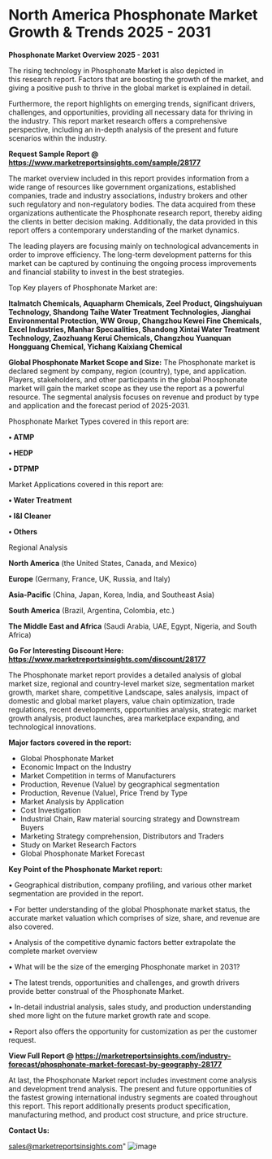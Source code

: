 # North America Phosphonate Market Growth & Trends 2025 - 2031

<Strong> Phosphonate Market Overview 2025 - 2031</strong>

The rising technology in Phosphonate Market is also depicted in this research report. Factors that are boosting the growth of the market, and giving a positive push to thrive in the global market is explained in detail.

Furthermore, the report highlights on emerging trends, significant drivers, challenges, and opportunities, providing all necessary data for thriving in the industry. This report market research offers a comprehensive perspective, including an in-depth analysis of the present and future scenarios within the industry.

<strong>Request Sample Report @ <a href=https://www.marketreportsinsights.com/sample/28177>https://www.marketreportsinsights.com/sample/28177</a></strong>

The market overview included in this report provides information from a wide range of resources like government organizations, established companies, trade and industry associations, industry brokers and other such regulatory and non-regulatory bodies. The data acquired from these organizations authenticate the Phosphonate research report, thereby aiding the clients in better decision making. Additionally, the data provided in this report offers a contemporary understanding of the market dynamics.

The leading players are focusing mainly on technological advancements in order to improve efficiency. The long-term development patterns for this market can be captured by continuing the ongoing process improvements and financial stability to invest in the best strategies.

Top Key players of Phosphonate Market are:

<strong>Italmatch Chemicals, Aquapharm Chemicals, Zeel Product, Qingshuiyuan Technology, Shandong Taihe Water Treatment Technologies, Jianghai Environmental Protection, WW Group, Changzhou Kewei Fine Chemicals, Excel Industries, Manhar Specaalities, Shandong Xintai Water Treatment Technology, Zaozhuang Kerui Chemicals, Changzhou Yuanquan Hongguang Chemical, Yichang Kaixiang Chemical</strong>

<strong><b>Global Phosphonate Market Scope and Size:</b></strong>
The Phosphonate market is declared segment by company, region (country), type, and application. Players, stakeholders, and other participants in the global Phosphonate market will gain the market scope as they use the report as a powerful resource. The segmental analysis focuses on revenue and product by type and application and the forecast period of 2025-2031.

Phosphonate Market Types covered in this report are:

<strong>• ATMP

• HEDP

• DTPMP</strong>

Market Applications covered in this report are:

<strong>• Water Treatment

• I&I Cleaner

• Others</strong> 

Regional Analysis

<strong>North America</strong> (the United States, Canada, and Mexico)

<strong>Europe</strong> (Germany, France, UK, Russia, and Italy)

<strong>Asia-Pacific</strong> (China, Japan, Korea, India, and Southeast Asia)

<strong>South America</strong> (Brazil, Argentina, Colombia, etc.)

<strong>The Middle East and Africa</strong> (Saudi Arabia, UAE, Egypt, Nigeria, and South Africa)

<strong>Go For Interesting Discount Here: <a href=https://www.marketreportsinsights.com/discount/28177>https://www.marketreportsinsights.com/discount/28177</a></strong>

The Phosphonate market report provides a detailed analysis of global market size, regional and country-level market size, segmentation market growth, market share, competitive Landscape, sales analysis, impact of domestic and global market players, value chain optimization, trade regulations, recent developments, opportunities analysis, strategic market growth analysis, product launches, area marketplace expanding, and technological innovations.

<strong><b>Major factors covered in the report:</b></strong>
<ul>
  <li>Global Phosphonate Market </li>
  <li>Economic Impact on the Industry</li>
  <li>Market Competition in terms of Manufacturers</li>
  <li>Production, Revenue (Value) by geographical segmentation</li>
  <li>Production, Revenue (Value), Price Trend by Type</li>
  <li>Market Analysis by Application</li>
  <li>Cost Investigation</li>
  <li>Industrial Chain, Raw material sourcing strategy and Downstream Buyers</li>
  <li>Marketing Strategy comprehension, Distributors and Traders</li>
  <li>Study on Market Research Factors</li>
  <li>Global Phosphonate Market Forecast</li>
</ul>

<strong><b>Key Point of the Phosphonate Market report:</b></strong>

• Geographical distribution, company profiling, and various other market segmentation are provided in the report.

• For better understanding of the global Phosphonate market status, the accurate market valuation which comprises of size, share, and revenue are also covered.

• Analysis of the competitive dynamic factors better extrapolate the complete market overview

• What will be the size of the emerging Phosphonate market in 2031?

• The latest trends, opportunities and challenges, and growth drivers provide better construal of the Phosphonate Market.

• In-detail industrial analysis, sales study, and production understanding shed more light on the future market growth rate and scope.

• Report also offers the opportunity for customization as per the customer request.

<strong><b>View Full Report @ <a href=https://marketreportsinsights.com/industry-forecast/phosphonate-market-forecast-by-geography-28177>https://marketreportsinsights.com/industry-forecast/phosphonate-market-forecast-by-geography-28177</a></b></strong>


At last, the Phosphonate Market report includes investment come analysis and development trend analysis. The present and future opportunities of the fastest growing international industry segments are coated throughout this report. This report additionally presents product specification, manufacturing method, and product cost structure, and price structure.

<strong>Contact Us:</strong>

sales@marketreportsinsights.com"
![image](https://github.com/user-attachments/assets/ad4bb136-5460-495c-8ad4-a0338460c41a)

